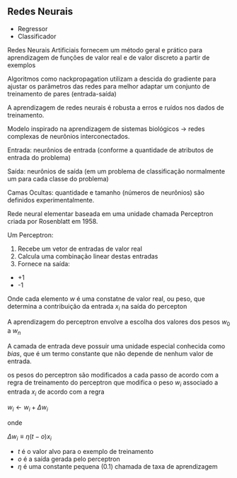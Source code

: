 ## Redes Neurais 

* Regressor 
* Classificador

Redes Neurais Artificiais fornecem um método geral e prático para aprendizagem de funções de valor real e de valor discreto a partir de exemplos

Algoritmos como nackpropagation utilizam a descida do gradiente para ajustar os parãmetros das redes para melhor adaptar um conjunto de treinamento de pares (entrada-saída)

A aprendizagem de redes neurais é robusta a erros e ruídos nos dados de treinamento.

Modelo inspirado na aprendizagem de sistemas biológicos -> redes complexas de neurônios interconectados.

Entrada: neurônios de entrada (conforme a quantidade de atributos de entrada do problema)

Saída: neurônios de saída (em um problema de classificação normalmente um para cada classe do problema)

Camas Ocultas: quantidade e tamanho (números de neurônios) são definidos experimentalmente.

Rede neural elementar baseada em uma unidade chamada Perceptron criada por Rosenblatt em 1958.

Um Perceptron:
1. Recebe um vetor de entradas de valor real
2. Calcula uma combinação linear destas entradas
3. Fornece na saída: 
  - +1 
  - -1 

Onde cada elemento $w$ é uma constatne de valor real, ou peso, que determina a contribuição da entrada $x_i$ na saída do percepton

A aprendizagem do perceptron envolve a escolha dos valores dos pesos $w_0$ a $w_n$

A camada de entrada deve possuir uma unidade especial conhecida como *bias*, que é um termo constante que não depende de nenhum valor de entrada.

os pesos do perceptron são modificados a cada passo de acordo com a regra de treinamento do perceptron que modifica o peso $w_i$ associado a entrada $x_i$ de acordo com a regra

$w_i \leftarrow w_i+\Delta w_i$

onde 

$\Delta w_i \equiv \eta(t-o)x_i$

* $t$ é o valor alvo para o exemplo de treinamento
* $o$ é a saída gerada pelo perceptron 
* $\eta$ é uma constante pequena (0.1) chamada de taxa de aprendizagem
